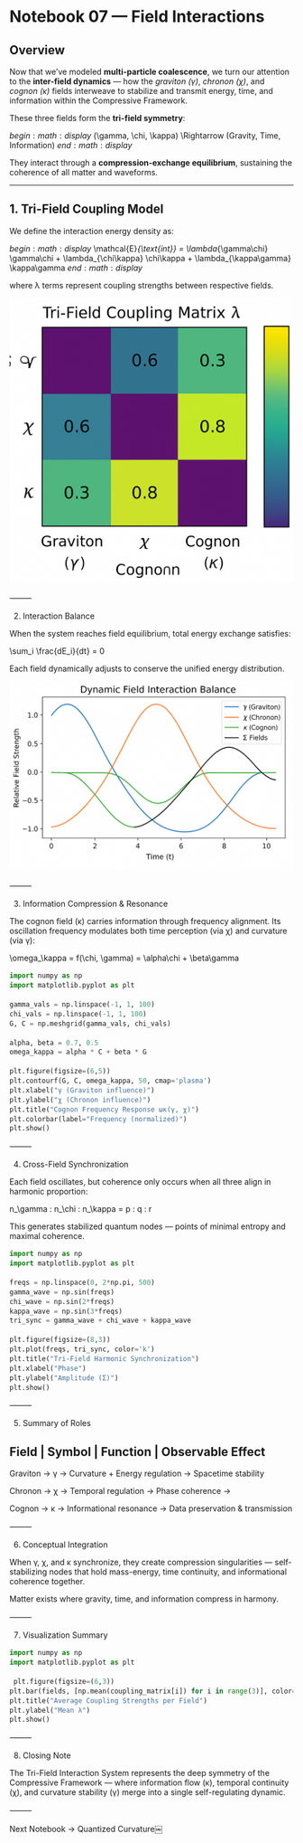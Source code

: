 # Notebook 07 — Field Interactions

## Overview

Now that we’ve modeled **multi-particle coalescence**, we turn our attention to the **inter-field dynamics** — how the *graviton (γ)*, *chronon (χ)*, and *cognon (κ)* fields interweave to stabilize and transmit energy, time, and information within the Compressive Framework.

These three fields form the **tri-field symmetry**:

$begin:math:display$
(\\gamma, \\chi, \\kappa) \\Rightarrow (Gravity, Time, Information)
$end:math:display$

They interact through a **compression-exchange equilibrium**, sustaining the coherence of all matter and waveforms.

---

## 1. Tri-Field Coupling Model

We define the interaction energy density as:

$begin:math:display$
\\mathcal{E}_{\\text{int}} = \\lambda_{\\gamma\\chi} \\gamma\\chi + \\lambda_{\\chi\\kappa} \\chi\\kappa + \\lambda_{\\kappa\\gamma} \\kappa\\gamma
$end:math:display$

where λ terms represent coupling strengths between respective fields.

![Coupling](../notebooks/7notebook01.png)

⸻

2. Interaction Balance

When the system reaches field equilibrium, total energy exchange satisfies:

\sum_i \frac{dE_i}{dt} = 0

Each field dynamically adjusts to conserve the unified energy distribution.

![Coupling](../notebooks/7notebook02.png)

⸻

3. Information Compression & Resonance

The cognon field (κ) carries information through frequency alignment.
Its oscillation frequency modulates both time perception (via χ) and curvature (via γ):

\omega_\kappa = f(\chi, \gamma) = \alpha\chi + \beta\gamma

```python
import numpy as np
import matplotlib.pyplot as plt

gamma_vals = np.linspace(-1, 1, 100)
chi_vals = np.linspace(-1, 1, 100)
G, C = np.meshgrid(gamma_vals, chi_vals)

alpha, beta = 0.7, 0.5
omega_kappa = alpha * C + beta * G

plt.figure(figsize=(6,5))
plt.contourf(G, C, omega_kappa, 50, cmap='plasma')
plt.xlabel("γ (Graviton influence)")
plt.ylabel("χ (Chronon influence)")
plt.title("Cognon Frequency Response ωκ(γ, χ)")
plt.colorbar(label="Frequency (normalized)")
plt.show()
```


⸻

4. Cross-Field Synchronization

Each field oscillates, but coherence only occurs when all three align in harmonic proportion:

n_\gamma : n_\chi : n_\kappa = p : q : r

This generates stabilized quantum nodes — points of minimal entropy and maximal coherence.

```python
import numpy as np
import matplotlib.pyplot as plt

freqs = np.linspace(0, 2*np.pi, 500)
gamma_wave = np.sin(freqs)
chi_wave = np.sin(2*freqs)
kappa_wave = np.sin(3*freqs)
tri_sync = gamma_wave + chi_wave + kappa_wave

plt.figure(figsize=(8,3))
plt.plot(freqs, tri_sync, color='k')
plt.title("Tri-Field Harmonic Synchronization")
plt.xlabel("Phase")
plt.ylabel("Amplitude (Σ)")
plt.show()
```


⸻

5. Summary of Roles

Field | Symbol | Function | Observable Effect
---------------------------------------

Graviton -> γ -> Curvature + Energy regulation -> Spacetime stability

Chronon -> χ -> Temporal regulation -> Phase coherence -> 

Cognon -> κ -> Informational resonance -> Data preservation & transmission


⸻

6. Conceptual Integration

When γ, χ, and κ synchronize, they create compression singularities — self-stabilizing nodes that hold mass-energy, time continuity, and informational coherence together.

Matter exists where gravity, time, and information compress in harmony.

⸻

7. Visualization Summary

```python
import numpy as np
import matplotlib.pyplot as plt

 plt.figure(figsize=(6,3))
plt.bar(fields, [np.mean(coupling_matrix[i]) for i in range(3)], color=['blue','orange','green'])
plt.title("Average Coupling Strengths per Field")
plt.ylabel("Mean λ")
plt.show()
```


⸻

8. Closing Note

The Tri-Field Interaction System represents the deep symmetry of the Compressive Framework — where information flow (κ), temporal continuity (χ), and curvature stability (γ) merge into a single self-regulating dynamic.

⸻

Next Notebook → Quantized Curvature￼







